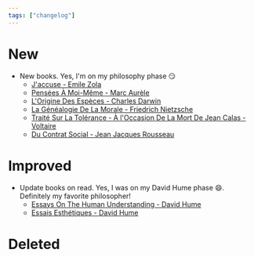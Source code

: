 ```yaml
---
tags: ["changelog"]
---
```

# New
- New books. Yes, I'm on my philosophy phase 😏
	- [J'accuse - Emile Zola](J'accuse%20-%20Emile%20Zola.md)
	- [Pensées À Moi-Même - Marc Aurèle](Pensées%20À%20Moi-Même%20-%20Marc%20Aurèle.md)
	- [L'Origine Des Espèces - Charles Darwin](L'Origine%20Des%20Espèces%20-%20Charles%20Darwin.md)
	- [La Généalogie De La Morale - Friedrich Nietzsche](La%20Généalogie%20De%20La%20Morale%20-%20Friedrich%20Nietzsche.md)
	- [Traité Sur La Tolérance - À l'Occasion De La Mort De Jean Calas - Voltaire](Traité%20Sur%20La%20Tolérance%20-%20À%20l'Occasion%20De%20La%20Mort%20De%20Jean%20Calas%20-%20Voltaire.md)
	- [Du Contrat Social - Jean Jacques Rousseau](Du%20Contrat%20Social%20-%20Jean%20Jacques%20Rousseau.md)

# Improved
- Update books on read. Yes, I was on my David Hume phase 😄. Definitely my favorite philosopher!
	- [Essays On The Human Understanding - David Hume](Essays%20On%20The%20Human%20Understanding%20-%20David%20Hume.md)
	- [Essais Esthétiques - David Hume](Essais%20Esthétiques%20-%20David%20Hume.md)

# Deleted
